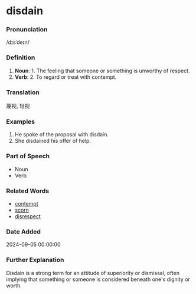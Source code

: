 # disdain
### Pronunciation
/dɪsˈdeɪn/
### Definition
1. **Noun**: 1. The feeling that someone or something is unworthy of respect.
2. **Verb**: 2. To regard or treat with contempt.
### Translation
蔑视, 轻视
### Examples
1. He spoke of the proposal with disdain.
2. She disdained his offer of help.
### Part of Speech
- Noun
- Verb
### Related Words
- [contempt](contempt.md)
- [scorn](scorn.md)
- [disrespect](disrespect.md)
### Date Added
2024-09-05 00:00:00

### Further Explanation
Disdain is a strong term for an attitude of superiority or dismissal, often implying that something or someone is considered beneath one's dignity or worth.